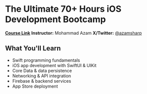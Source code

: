 # The Ultimate 70+ Hours iOS Development Bootcamp

**[Course Link](https://www.udemy.com/course/the-ultimate-60-hours-ios-development-bootcamp/)**
**Instructor:** Mohammad Azam
**X/Twitter:** [@azamsharp](https://x.com/azamsharp)

## What You'll Learn

- Swift programming fundamentals
- iOS app development with SwiftUI & UIKit
- Core Data & data persistence
- Networking & API integration
- Firebase & backend services
- App Store deployment
